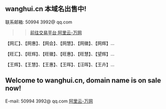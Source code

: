 ## wanghui.cn 本域名出售中!

联系邮箱: 50994 3992@ qq.com 

>>[前往交易平台 阿里云-万网](https://wanwang.aliyun.com/nametrade/detail/online.html?spm=5176.8076989.763973.14.6c61109c8RuSOW&domainName=wanghui.cn&orgType=undefined&productType=2&token=check-web-hichina-com:to050tgi9d5khndj0d3ivhvzeehdwvlo)
<p><p>
</p>

</p>
<p>
</p>


【网汇】、【网惠】、【网会】、【网慧】、【网徽】、【网辉】...

【旺汇】、【旺辉】、【旺徽】、【旺惠】、【旺慧】、【望辉】...

【王辉】、【王慧】、【王惠】、【王晖】、【汪晖】、【王卉】...







## Welcome to wanghui.cn, domain name is on sale now!

E-mail: 50994 3992@ qq.com [阿里云-万网](https://wanwang.aliyun.com/nametrade/detail/online.html?spm=5176.8076989.763973.14.6c61109c8RuSOW&domainName=wanghui.cn&orgType=undefined&productType=2&token=check-web-hichina-com:to050tgi9d5khndj0d3ivhvzeehdwvlo)
